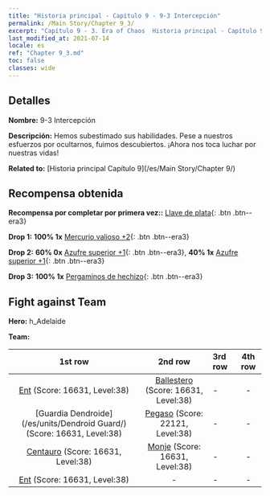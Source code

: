 ```yaml
---
title: "Historia principal - Capítulo 9 - 9-3 Intercepción"
permalink: /Main Story/Chapter 9_3/
excerpt: "Capítulo 9 - 3. Era of Chaos  Historia principal - Capítulo 9_3. 9-3 Intercepción"
last_modified_at: 2021-07-14
locale: es
ref: "Chapter 9_3.md"
toc: false
classes: wide
---
```


## Detalles

 **Nombre:** 9-3 Intercepción

 **Descripción:** Hemos subestimado sus habilidades. Pese a nuestros esfuerzos por ocultarnos, fuimos descubiertos. ¡Ahora nos toca luchar por nuestras vidas!

 **Related to:** [Historia principal Capítulo 9](/es/Main Story/Chapter 9/)

## Recompensa obtenida

 **Recompensa por completar por primera vez::** [Llave de plata](/ItemsES/con_693/){: .btn .btn--era3}

 **Drop 1:** **100% 1x** [Mercurio valioso +2](/ItemsES/mat_28/){: .btn .btn--era3}

 **Drop 2:** **60% 0x** [Azufre superior +1](/ItemsES/mat_22/){: .btn .btn--era3}, **40% 1x** [Azufre superior +1](/ItemsES/mat_22/){: .btn .btn--era3}

 **Drop 3:** **100% 1x** [Pergaminos de hechizo](/ItemsES/con_694/){: .btn .btn--era3}


## Fight against Team
 **Hero:** h_Adelaide

 **Team:**


  | 1st row | 2nd row | 3rd row | 4th row |
  |:----:|:----:|:----|:----:|
  | [Ent](/es/units/Treant/) (Score: 16631, Level:38)  | [Ballestero](/es/units/Marksman/) (Score: 16631, Level:38)  | - | - |
  | [Guardia Dendroide](/es/units/Dendroid Guard/) (Score: 16631, Level:38)  | [Pegaso](/es/units/Pegasus/) (Score: 22121, Level:38)  | - | - |
  | [Centauro](/es/units/Centaur/) (Score: 16631, Level:38)  | [Monje](/es/units/Monk/) (Score: 16631, Level:38)  | - | - |
  | [Ent](/es/units/Treant/) (Score: 16631, Level:38)  | - | - | - |


